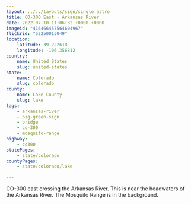 ```yaml
---
layout: ../../layouts/sign/single.astro
title: CO-300 East - Arkansas River
date: 2022-07-10 11:06:32 +0000 +0000
imageid: "416466457564604967"
flickrid: "52250013049"
location:
    latitude: 39.222618
    longitude: -106.356812
country:
    name: United States
    slug: united-states
state:
    name: Colorado
    slug: colorado
county:
    name: Lake County
    slug: lake
tags:
    - arkansas-river
    - big-green-sign
    - bridge
    - co-300
    - mosquito-range
highway:
    - co300
statePages:
    - state/colorado
countyPages:
    - state/colorado/lake

---
```

CO-300 east crossing the Arkansas River.  This is near the headwaters of the Arkansas River.  The Mosquito Range is in the background.